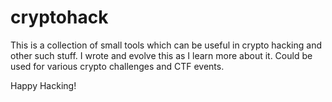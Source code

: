 # cryptohack

This is a collection of small tools which can be useful in crypto hacking and other such stuff. I wrote and evolve this as I learn more about it. 
Could be used for various crypto challenges and CTF events. 

Happy Hacking!
